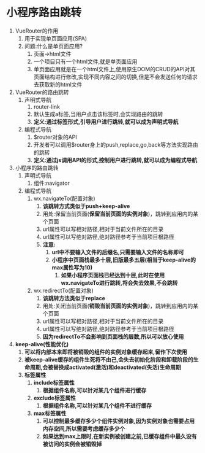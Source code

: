 # 小程序路由跳转

1. VueRouter的作用
   1. 用于实现单页面应用(SPA)
   2. 问题:什么是单页面应用?
      1. 页面->html文件
      2. 一个项目只有一个html文件,就是单页面应用
      3. 单页面应用就是在一个html文件上,使用原生DOM的CRUD的API对其页面结构进行修改,实现不同内容之间的切换,但是不会发送任何的请求去获取新的html文件
2. VueRouter的路由跳转
   1. 声明式导航
      1. router-link
      2. 默认生成a标签,当用户点击该标签时,会实现路由的跳转
      3. **定义:通过标签形式,引导用户进行跳转,就可以成为声明式导航**
   2. 编程式导航
      1. $router对象的API
      2. 开发者可以调用$router身上的push,replace,go,back等方法实现路由的跳转
      3. **定义:通过js调用API的形式,控制用户进行跳转,就可以成为编程式导航**
3. 小程序的路由跳转
   1. 声明式导航
      1. 组件:navigator
   2. 编程式导航
      1. wx.navigateTo(配置对象)
         1. **该跳转方式类似于push+keep-alive** 
         2. 用处:保留当前页面(**保留当前页面的实例对象**)，跳转到应用内的某个页面
         3. url属性可以写相对路径,相对于当前文件所在的目录
         4. url属性可以写绝对路径,绝对路径参考于当前项目根路径
         5. **注意:**
            1. **url中不要输入文件的后缀名,只需要输入文件的名称即可**
            2. **小程序中页面栈最多十层,旧版最多五层(相当于keep-alive的max属性写为10)**
               1. **如果小程序页面栈已经达到十层,此时在使用wx.navigateTo进行跳转,将会失去效果,不会跳转**
      2. wx.redirectTo(配置对象)
         1. **该跳转方法类似于replace**
         2. 用处:关闭当前页面(**销毁当前页面的实例对象**)，跳转到应用内的某个页面
         3. url属性可以写相对路径,相对于当前文件所在的目录
         4. url属性可以写绝对路径,绝对路径参考于当前项目根路径
         5. **因为redirectTo不会影响到页面栈的层数,所以可以放心使用**
4. **keep-alive(性能优化)**
   1. **可以将内部本来即将被销毁的组件的实例对象缓存起来,留作下次使用**
   2. **被keep-alive缓存的组件生死将不由己,会失去初始化阶段和卸载阶段的生命周期,会被替换成activated(激活)和deactivated(失活)生命周期**
   3. **标签属性**
      1. **include标签属性**
         1. **根据组件名称,可以针对某几个组件进行缓存**
      2. **exclude标签属性**
         1. **根据组件名称,可以针对某几个组件不进行缓存**
      3. **max标签属性**
         1. **可以控制最多缓存多少个组件实例对象,因为实例对象也需要占用内存空间,所以需要考虑缓存多少个**
         2. **如果达到max上限时,在新实例被创建之前,已缓存组件中最久没有被访问的实例会被销毁掉**